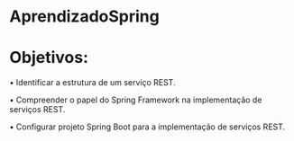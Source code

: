 # AprendizadoSpring

# Objetivos:
• Identificar a estrutura de um serviço REST.

• Compreender o papel do Spring Framework na implementação de serviços REST.

• Configurar projeto Spring Boot para a implementação de serviços REST.
